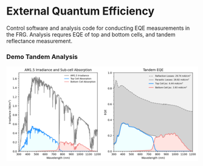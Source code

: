 # External Quantum Efficiency
Control software and analysis code for conducting EQE measurements in the FRG.
Analysis requres EQE of top and bottom cells, and tandem reflectance measurement.

### Demo Tandem Analysis
![top view](images/demo_figure.png)
